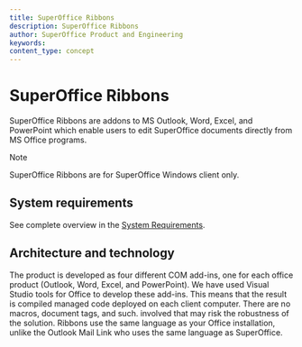 ```yaml
---
title: SuperOffice Ribbons
description: SuperOffice Ribbons
author: SuperOffice Product and Engineering
keywords:
content_type: concept
---
```


# SuperOffice Ribbons

SuperOffice Ribbons are addons to MS Outlook, Word, Excel, and PowerPoint which enable users to edit SuperOffice documents directly from MS Office programs.

> [!NOTE]
> SuperOffice Ribbons are for SuperOffice Windows client only.

## System requirements

See complete overview in the [System Requirements][1].

## Architecture and technology

The product is developed as four different COM add-ins, one for each office product (Outlook, Word, Excel, and PowerPoint). We have used Visual Studio tools for Office to develop these add-ins. This means that the result is compiled managed code deployed on each client computer. There are no macros, document tags, and such. involved that may risk the robustness of the solution. Ribbons use the same language as your Office installation, unlike the Outlook Mail Link who uses the same language as SuperOffice.

<!-- Referenced links -->
[1]: ../../onsite/requirements/web-client.md#superoffice-ribbons
